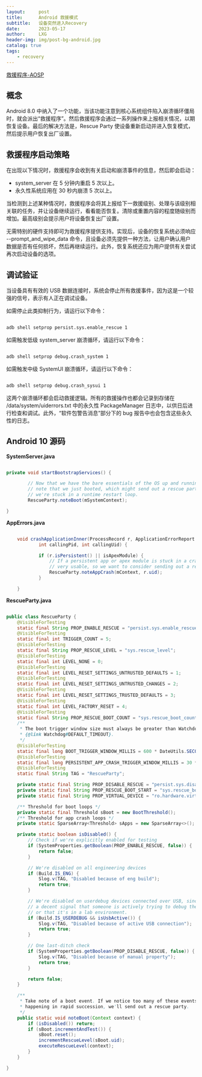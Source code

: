 ```yaml
---
layout:     post
title:      Android 救援模式
subtitle:   设备突然进入Recovery
date:       2023-05-17
author:     LXG
header-img: img/post-bg-android.jpg
catalog: true
tags:
    - recovery
---
```


[救援程序-AOSP](https://source.android.google.cn/docs/core/tests/debug/rescue-party?hl=zh-cn)

## 概念

Android 8.0 中纳入了一个功能，当该功能注意到核心系统组件陷入崩溃循环僵局时，就会派出“救援程序”。然后救援程序会通过一系列操作来上报相关情况，以期恢复设备。最后的解决方法是，Rescue Party 使设备重新启动并进入恢复模式，然后提示用户恢复出厂设置。

## 救援程序启动策略

在出现以下情况时，救援程序会收到有关启动和崩溃事件的信息，然后即会启动：

* system_server 在 5 分钟内重启 5 次以上。
* 永久性系统应用在 30 秒内崩溃 5 次以上。

当检测到上述某种情况时，救援程序会将其上报给下一救援级别、处理与该级别相关联的任务，并让设备继续运行，看看能否恢复。清除或重置内容的程度随级别而增加。最高级别会提示用户将设备恢复出厂设置。

无需特别的硬件支持即可为救援程序提供支持。实现后，设备的恢复系统必须响应 --prompt_and_wipe_data 命令，且设备必须先提供一种方法，让用户确认用户数据是否有任何损坏，然后再继续运行。此外，恢复系统还应为用户提供有关尝试再次启动设备的选项。

## 调试验证

当设备具有有效的 USB 数据连接时，系统会停止所有救援事件，因为这是一个较强的信号，表示有人正在调试设备。

如需停止此类抑制行为，请运行以下命令：

```txt

adb shell setprop persist.sys.enable_rescue 1

```

如需触发低级 system_server 崩溃循环，请运行以下命令：

```txt

adb shell setprop debug.crash_system 1

```

如需触发中级 SystemUI 崩溃循环，请运行以下命令：

```txt

adb shell setprop debug.crash_sysui 1

```

这两个崩溃循环都会启动救援逻辑。所有的救援操作也都会记录到存储在 /data/system/uiderrors.txt 中的永久性 PackageManager 日志中，以供日后进行检查和调试。此外，“软件包警告消息”部分下的 bug 报告中也会包含这些永久性的日志。

## Android 10 源码

**SystemServer.java**

```java

private void startBootstrapServices() {

        // Now that we have the bare essentials of the OS up and running, take
        // note that we just booted, which might send out a rescue party if
        // we're stuck in a runtime restart loop.
        RescueParty.noteBoot(mSystemContext);

}

```

**AppErrors.java**

```java

    void crashApplicationInner(ProcessRecord r, ApplicationErrorReport.CrashInfo crashInfo,
            int callingPid, int callingUid) {

            if (r.isPersistent() || isApexModule) {
                // If a persistent app or apex module is stuck in a crash loop, the device isn't
                // very usable, so we want to consider sending out a rescue party.
                RescueParty.noteAppCrash(mContext, r.uid);
            }

    }

```

**RescueParty.java**

```java

public class RescueParty {
    @VisibleForTesting
    static final String PROP_ENABLE_RESCUE = "persist.sys.enable_rescue";
    @VisibleForTesting
    static final int TRIGGER_COUNT = 5;
    @VisibleForTesting
    static final String PROP_RESCUE_LEVEL = "sys.rescue_level";
    @VisibleForTesting
    static final int LEVEL_NONE = 0;
    @VisibleForTesting
    static final int LEVEL_RESET_SETTINGS_UNTRUSTED_DEFAULTS = 1;
    @VisibleForTesting
    static final int LEVEL_RESET_SETTINGS_UNTRUSTED_CHANGES = 2;
    @VisibleForTesting
    static final int LEVEL_RESET_SETTINGS_TRUSTED_DEFAULTS = 3;
    @VisibleForTesting
    static final int LEVEL_FACTORY_RESET = 4;
    @VisibleForTesting
    static final String PROP_RESCUE_BOOT_COUNT = "sys.rescue_boot_count";
    /**
     * The boot trigger window size must always be greater than Watchdog's deadlock timeout
     * {@link Watchdog#DEFAULT_TIMEOUT}.
     */
    @VisibleForTesting
    static final long BOOT_TRIGGER_WINDOW_MILLIS = 600 * DateUtils.SECOND_IN_MILLIS;
    @VisibleForTesting
    static final long PERSISTENT_APP_CRASH_TRIGGER_WINDOW_MILLIS = 30 * DateUtils.SECOND_IN_MILLIS;
    @VisibleForTesting
    static final String TAG = "RescueParty";

    private static final String PROP_DISABLE_RESCUE = "persist.sys.disable_rescue";
    private static final String PROP_RESCUE_BOOT_START = "sys.rescue_boot_start";
    private static final String PROP_VIRTUAL_DEVICE = "ro.hardware.virtual_device";

    /** Threshold for boot loops */
    private static final Threshold sBoot = new BootThreshold();
    /** Threshold for app crash loops */
    private static SparseArray<Threshold> sApps = new SparseArray<>();

    private static boolean isDisabled() {
        // Check if we're explicitly enabled for testing
        if (SystemProperties.getBoolean(PROP_ENABLE_RESCUE, false)) {
            return false;
        }

        // We're disabled on all engineering devices
        if (Build.IS_ENG) {
            Slog.v(TAG, "Disabled because of eng build");
            return true;
        }

        // We're disabled on userdebug devices connected over USB, since that's
        // a decent signal that someone is actively trying to debug the device,
        // or that it's in a lab environment.
        if (Build.IS_USERDEBUG && isUsbActive()) {
            Slog.v(TAG, "Disabled because of active USB connection");
            return true;
        }

        // One last-ditch check
        if (SystemProperties.getBoolean(PROP_DISABLE_RESCUE, false)) {
            Slog.v(TAG, "Disabled because of manual property");
            return true;
        }

        return false;
    }

    /**
     * Take note of a boot event. If we notice too many of these events
     * happening in rapid succession, we'll send out a rescue party.
     */
    public static void noteBoot(Context context) {
        if (isDisabled()) return;
        if (sBoot.incrementAndTest()) {
            sBoot.reset();
            incrementRescueLevel(sBoot.uid);
            executeRescueLevel(context);
        }
    }

}

```



























